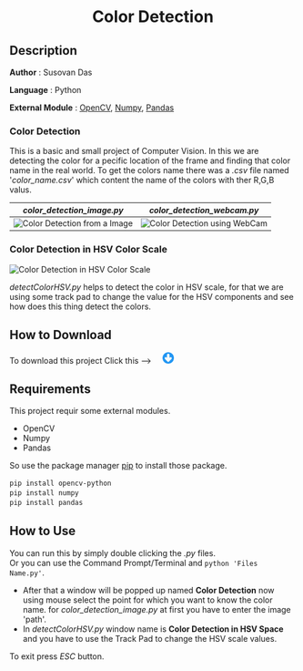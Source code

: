 #
**<H1 align = "center">Color Detection</H1>**

## Description

**Author** : Susovan Das

**Language** : Python  

**External Module** : [OpenCV][opencv], [Numpy][numpy], [Pandas][pandas]

### **Color Detection**

This is a basic and small project of Computer Vision. In this we are detecting the color for a pecific location of the frame and finding that color name in the real world. To get the colors name there was a _.csv_ file named '_color_name.csv_' which content the name of the colors with ther R,G,B valus.  

|_color_detection_image.py_|_color_detection_webcam.py_|
|---|---|
|![Color Detection from a Image][imgGif]|![Color Detection using WebCam][webcamGif]|

### **Color Detection in HSV Color Scale**

![Color Detection in HSV Color Scale][imgHSVGif]

_detectColorHSV.py_ helps to detect the color in HSV scale, for that we are using some track pad to change the value for the HSV components and see how does this thing detect the colors.

## How to Download

To download this project Click this --> &nbsp; &nbsp; [<img src="https://github.com/DasBabuGH/OpenCV-Projects/blob/master/Assets/.download_icon.png" width="20" height="20"/>][DownGit]

## Requirements

This project requir some external modules.
* OpenCV
* Numpy
* Pandas

So use the package manager [pip](https://pypi.org/project/pip/) to install those package.

```bash
pip install opencv-python
pip install numpy
pip install pandas
```

## How to Use

You can run this by simply double clicking the _.py_ files.  
Or you can use the Command Prompt/Terminal and `python 'Files Name.py'`.  

* After that a window will be popped up named **Color Detection** now using mouse select the point for which you want to know the color name. for _color_detection_image.py_ at first you have to enter the image 'path'.
* In _detectColorHSV.py_ window name is **Color Detection in HSV Space** and you have to use the Track Pad to change the HSV scale values.

To exit press _ESC_ button.

<!--Inner Links-->
[opencv]: https://opencv.org/

[numpy]: https://numpy.org/

[pandas]: https://pypi.org/project/pandas/

[imgGif]: https://github.com/DasBabuGH/OpenCV-Projects/blob/master/Assets/color_detection_image.gif

[webcamGif]: https://github.com/DasBabuGH/OpenCV-Projects/blob/master/Assets/color_detection_webcam.gif

[imgHSVGif]: https://github.com/DasBabuGH/OpenCV-Projects/blob/master/Assets/detectColorHSV.gif

[DownGit]: https://minhaskamal.github.io/DownGit/#/home?url=https://github.com/DasBabuGH/OpenCV-Projects/tree/master/Color_Detection
